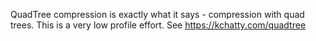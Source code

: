 QuadTree compression is exactly what it says - compression with quad trees. This is a very low profile effort.
See https://kchatty.com/quadtree
